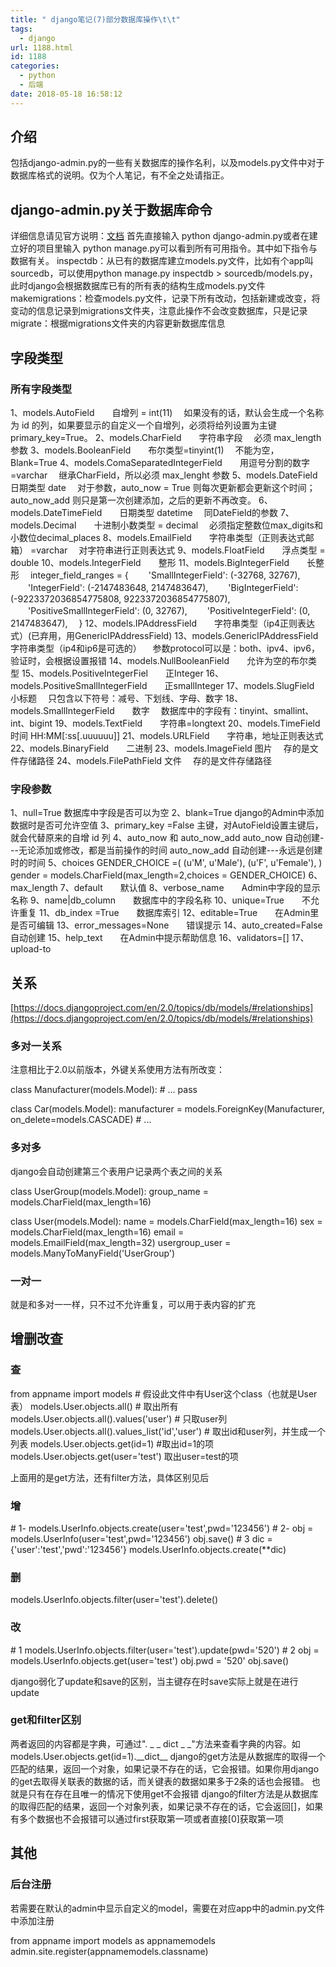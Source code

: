 ```yaml
---
title: " django笔记(7)部分数据库操作\t\t"
tags:
  - django
url: 1188.html
id: 1188
categories:
  - python
  - 后端
date: 2018-05-18 16:58:12
---
```


介绍
--

包括django-admin.py的一些有关数据库的操作名利，以及models.py文件中对于数据库格式的说明。仅为个人笔记，有不全之处请指正。

django-admin.py关于数据库命令
----------------------

详细信息请见官方说明：[文档](https://docs.djangoproject.com/en/dev/ref/django-admin/) 首先直接输入 python django-admin.py或者在建立好的项目里输入 python manage.py可以看到所有可用指令。其中如下指令与数据有关。 inspectdb：从已有的数据库建立models.py文件，比如有个app叫sourcedb，可以使用python manage.py inspectdb > sourcedb/models.py，此时django会根据数据库已有的所有表的结构生成models.py文件 makemigrations：检查models.py文件，记录下所有改动，包括新建或改变，将变动的信息记录到migrations文件夹，注意此操作不会改变数据库，只是记录 migrate：根据migrations文件夹的内容更新数据库信息

字段类型
----

### 所有字段类型

1、models.AutoField　　自增列 = int(11)
　如果没有的话，默认会生成一个名称为 id 的列，如果要显示的自定义一个自增列，必须将给列设置为主键 primary_key=True。
2、models.CharField　　字符串字段
　必须 max_length 参数
3、models.BooleanField　　布尔类型=tinyint(1)
　不能为空，Blank=True
4、models.ComaSeparatedIntegerField　　用逗号分割的数字=varchar
　继承CharField，所以必须 max_lenght 参数
5、models.DateField　　日期类型 date
　对于参数，auto\_now = True 则每次更新都会更新这个时间；auto\_now_add 则只是第一次创建添加，之后的更新不再改变。
6、models.DateTimeField　　日期类型 datetime
　同DateField的参数
7、models.Decimal　　十进制小数类型 = decimal
　必须指定整数位max\_digits和小数位decimal\_places
8、models.EmailField　　字符串类型（正则表达式邮箱） =varchar
　对字符串进行正则表达式
9、models.FloatField　　浮点类型 = double
10、models.IntegerField　　整形
11、models.BigIntegerField　　长整形
　integer\_field\_ranges = {
　　'SmallIntegerField': (-32768, 32767),
　　'IntegerField': (-2147483648, 2147483647),
　　'BigIntegerField': (-9223372036854775808, 9223372036854775807),
　　'PositiveSmallIntegerField': (0, 32767),
　　'PositiveIntegerField': (0, 2147483647),
　}
12、models.IPAddressField　　字符串类型（ip4正则表达式）(已弃用，用GenericIPAddressField)
13、models.GenericIPAddressField　　字符串类型（ip4和ip6是可选的）
　参数protocol可以是：both、ipv4、ipv6，验证时，会根据设置报错
14、models.NullBooleanField　　允许为空的布尔类型
15、models.PositiveIntegerFiel　　正Integer
16、models.PositiveSmallIntegerField　　正smallInteger
17、models.SlugField　　小标题
　只包含以下符号：减号、下划线、字母、数字
18、models.SmallIntegerField　　数字
　数据库中的字段有：tinyint、smallint、int、bigint
19、models.TextField　　字符串=longtext
20、models.TimeField　　时间 HH:MM\[:ss\[.uuuuuu\]\]
21、models.URLField　　字符串，地址正则表达式
22、models.BinaryField　　二进制
23、models.ImageField 图片
　存的是文件存储路径
24、models.FilePathField 文件
　存的是文件存储路径

### 字段参数

1、null=True
  数据库中字段是否可以为空
2、blank=True
  django的Admin中添加数据时是否可允许空值
3、primary_key =False
  主键，对AutoField设置主键后，就会代替原来的自增 id 列
4、auto\_now 和 auto\_now_add
  auto_now 自动创建---无论添加或修改，都是当前操作的时间
  auto\_now\_add 自动创建---永远是创建时的时间
5、choices
  GENDER_CHOICE =(
    (u'M', u'Male'),
    (u'F', u'Female'),
  )
  gender = models.CharField(max\_length=2,choices = GENDER\_CHOICE)
6、max_length
7、default　　默认值
8、verbose_name　　Admin中字段的显示名称
9、name|db_column　　数据库中的字段名称
10、unique=True　　不允许重复
11、db_index =True　　数据库索引
12、editable=True　　在Admin里是否可编辑
13、error_messages=None　　错误提示
14、auto_created=False　　自动创建
15、help_text　　在Admin中提示帮助信息
16、validators=\[\]
17、upload-to

关系
--

[https://docs.djangoproject.com/en/2.0/topics/db/models/#relationships](https://docs.djangoproject.com/en/2.0/topics/db/models/#relationships)

### 多对一关系

注意相比于2.0以前版本，外键关系使用方法有所改变：

class Manufacturer(models.Model):
    # ...
    pass

class Car(models.Model):
    manufacturer = models.ForeignKey(Manufacturer, on_delete=models.CASCADE)
    # ...

### 多对多

django会自动创建第三个表用户记录两个表之间的关系

class UserGroup(models.Model):
    group\_name = models.CharField(max\_length=16)
 
class User(models.Model):
    name = models.CharField(max_length=16)
    sex = models.CharField(max_length=16)
    email = models.EmailField(max_length=32)
    usergroup_user = models.ManyToManyField('UserGroup')

### 一对一

就是和多对一一样，只不过不允许重复，可以用于表内容的扩充

增删改查
----

### 查

from appname import models
\# 假设此文件中有User这个class（也就是User表）
models.User.objects.all()  # 取出所有
models.User.objects.all().values('user')  # 只取user列
models.User.objects.all().values_list('id','user')  # 取出id和user列，并生成一个列表
models.User.objects.get(id=1)  #取出id=1的项
models.User.objects.get(user='test')  取出user=test的项

上面用的是get方法，还有filter方法，具体区别见后

### 增

\# 1-
models.UserInfo.objects.create(user='test',pwd='123456')
\# 2-
obj = models.UserInfo(user='test',pwd='123456')
obj.save()
\# 3
dic = {'user':'test','pwd':'123456'}
models.UserInfo.objects.create(**dic)

### 删

models.UserInfo.objects.filter(user='test').delete()

### 改

\# 1
models.UserInfo.objects.filter(user='test').update(pwd='520')
\# 2
obj = models.UserInfo.objects.get(user='test')
obj.pwd = '520'
obj.save()

django弱化了update和save的区别，当主键存在时save实际上就是在进行update

### get和filter区别

两者返回的内容都是字典，可通过". _ _ dict _ _"方法来查看字典的内容。如models.User.objects.get(id=1).\_\_dict\_\_ django的get方法是从数据库的取得一个匹配的结果，返回一个对象，如果记录不存在的话，它会报错。如果你用django的get去取得关联表的数据的话，而关键表的数据如果多于2条的话也会报错。 也就是只有在存在且唯一的情况下使用get不会报错 django的filter方法是从数据库的取得匹配的结果，返回一个对象列表，如果记录不存在的话，它会返回\[\]，如果有多个数据也不会报错可以通过first获取第一项或者直接\[0\]获取第一项

其他
--

### 后台注册

若需要在默认的admin中显示自定义的model，需要在对应app中的admin.py文件中添加注册

from appname import models as appnamemodels
admin.site.register(appnamemodels.classname)